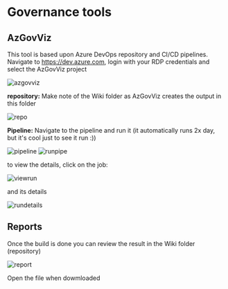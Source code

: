 
# Governance tools

## AzGovViz

This tool is based upon Azure DevOps repository and CI/CD pipelines.  
Navigate to <https://dev.azure.com>, login with your RDP credentials and select the AzGovViz project  

![azgovviz](./images/enterprisescale/azgovviz.png)

**repository:**
Make note of the Wiki folder as AzGovViz creates the output in this folder

![repo](https://chlams.blob.core.windows.net/public/reddogproductions/pics/enterprisescale/wiki.png)

**Pipeline:**
Navigate to the pipeline and run it (it automatically runs 2x day, but it's cool just to see it run :))  

![pipeline](https://chlams.blob.core.windows.net/public/reddogproductions/pics/enterprisescale/pipeline.png)
![runpipe](https://chlams.blob.core.windows.net/public/reddogproductions/pics/enterprisescale/runpipeline.png)

to view the details, click on the job:

![viewrun](https://chlams.blob.core.windows.net/public/reddogproductions/pics/enterprisescale/viewrun.png)

and its details

![rundetails](https://chlams.blob.core.windows.net/public/reddogproductions/pics/enterprisescale/viewrundetatail.png)

## Reports

Once the build is done you can review the result in the Wiki folder (repository)

![report](https://chlams.blob.core.windows.net/public/reddogproductions/pics/enterprisescale/downloadreport.png)

Open the file when dowmloaded


